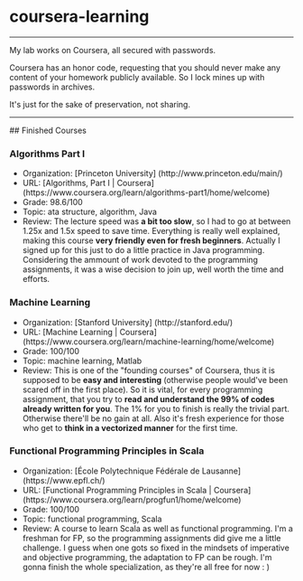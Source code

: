 # coursera-learning
<hr>
My lab works on Coursera, all secured with passwords.

Coursera has an honor code, requesting that you should never make any content of your homework publicly available.
So I lock mines up with passwords in archives.

It's just for the sake of preservation, not sharing.
<hr>
## Finished Courses

### Algorithms Part I

<ul>
<li>Organization: [Princeton University] (http://www.princeton.edu/main/)
<li>URL: [Algorithms, Part I | Coursera] (https://www.coursera.org/learn/algorithms-part1/home/welcome)
<li>Grade: 98.6/100
<li>Topic: ata structure, algorithm, Java
<li>Review: The lecture speed was <b>a bit too slow</b>, so I had to go at between 1.25x and 1.5x speed to save time. Everything is really well explained, making this course <b>very friendly even for fresh beginners</b>. Actually I signed up for this just to do a little practice in Java programming. Considering the ammount of work devoted to the programming assignments, it was a wise decision to join up, well worth the time and efforts.
</ul>

### Machine Learning

<ul>
<li>Organization: [Stanford University] (http://stanford.edu/)
<li>URL: [Machine Learning | Coursera] (https://www.coursera.org/learn/machine-learning/home/welcome)
<li>Grade: 100/100
<li>Topic: machine learning, Matlab
<li>Review: This is one of the "founding courses" of Coursera, thus it is supposed to be <b>easy and interesting</b> (otherwise people would've been scared off in the first place). So it is vital, for every programming assignment, that you try to <b>read and understand the 99% of codes already written for you</b>. The 1% for you to finish is really the trivial part. Otherwise there'll be no gain at all. Also it's fresh experience for those who get to <b>think in a vectorized manner</b> for the first time.
</ul>

### Functional Programming Principles in Scala

<ul>
<li>Organization: [École Polytechnique Fédérale de Lausanne] (https://www.epfl.ch/)
<li>URL: [Functional Programming Principles in Scala | Coursera] (https://www.coursera.org/learn/progfun1/home/welcome)
<li>Grade: 100/100
<li>Topic: functional programming, Scala
<li>Review: A course to learn Scala as well as functional programming. I'm a freshman for FP, so the programming assignments did give me a little challenge. I guess when one gots so fixed in the mindsets of imperative and objective programming, the adaptation to FP can be rough. I'm gonna finish the whole specialization, as they're all free for now : )
</ul>
